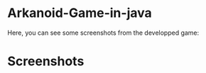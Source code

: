 # Arkanoid-Game-in-java
Here, you can see some screenshots from the developped game:
# Screenshots
<div style="text-align:center" 
 ![Alt text](/screenshots/1.PNG?raw=true "Startup")
 ![Alt text](/screenshots/2.PNG?raw=true "Game")
 ![Alt text](/screenshots/3.PNG?raw=true "Game")
 ![Alt text](/screenshots/4.PNG?raw=true "Game")
</div>
